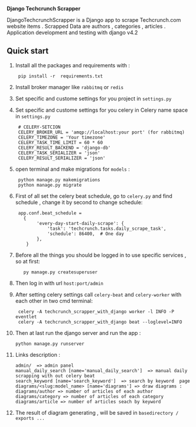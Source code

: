 
**Django Techcrunch Scrapper**

DjangoTechcrunchScrapper is a Django app to scrape Techcrunch.com website items .
Scrapped Data are authors , categories , articles .
Application development and testing with django v4.2


Quick start
-----------
1. Install all the packages and requirements with :
   
        pip install -r  requirements.txt
   
2. Install broker manager like ``rabbitmq`` or ``redis``
3. Set specific and custome settings for you project in ``settings.py``
4. Set specific and custome settings for you celery in  Celery name space in ``settings.py``

        # CELERY-SETCION
        CELERY_BROKER_URL = 'amqp://localhost:your port' (for rabbitmq)
        CELERY_TIMEZONE = 'Your timezone'
        CELERY_TASK_TIME_LIMIT = 60 * 60
        CELERY_RESULT_BACKEND = 'django-db'
        CELERY_TASK_SERIALIZER = 'json'
        CELERY_RESULT_SERIALIZER = 'json'
  
5. open terminal and  make migrations  for ``models`` :

        python manage.py makemigrations     
        python manage.py migrate     

6.  First of all set the celery beat schedule, go to ``celery.py`` and find  schedule , change it by second to change schedule:

         app.conf.beat_schedule =
           {
                'every-day-start-daily-scrape': {
                    'task': 'techcrunch.tasks.daily_scrape_task',
                    'schedule': 86400,  # One day
                },
            }
7. Before all the things you should be logged in to use specific services , so at first:

          py manage.py createsuperuser
8. Then log in with url ``host:port/admin``        
9. After setting celery settings call ``celery-beat`` and  ``celery-worker`` with each other in two cmd terminal:
   
        celery -A techcrunch_scrapper_with_django worker -l INFO -P eventlet
        celery -A techcrunch_scrapper_with_django beat --loglevel=INFO
10. Then at last run the django server and run the app :

        python manage.py runserver
   
11. Links description :
    
        admin/  => admin panel
        manual_daily_search [name='manual_daily_search']  => manual daily scrapping with out celery beat
        search_keyword [name='search_keyword']  => search by keyword  page
        diagrams/<slug:model_name> [name='diagrams'] => draw diagrams :
        diagrams/author => number of articles of each author
        diagrams/category => number of articles of each category
        diagrams/article => number of articles seach by keyword

12. The result of diagram generating , will be saved in ``basedirectory / exports ... ``



